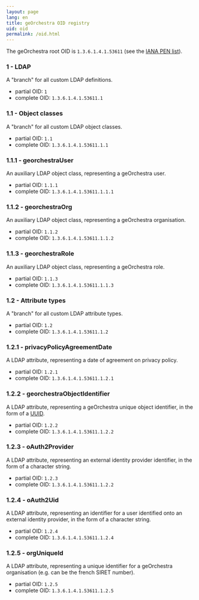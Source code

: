 ```yaml
---
layout: page
lang: en
title: geOrchestra OID registry
uid: oid
permalink: /oid.html
---
```


The geOrchestra root OID is `1.3.6.1.4.1.53611` (see the
[IANA PEN list](https://www.iana.org/assignments/enterprise-numbers/enterprise-numbers)).

### 1 - LDAP

A "branch" for all custom LDAP definitions.

- partial OID: `1`
- complete OID: `1.3.6.1.4.1.53611.1`

### 1.1 - Object classes

A "branch" for all custom LDAP object classes.

- partial OID: `1.1`
- complete OID: `1.3.6.1.4.1.53611.1.1`

### 1.1.1 - georchestraUser

An auxiliary LDAP object class, representing a geOrchestra user.

- partial OID: `1.1.1`
- complete OID: `1.3.6.1.4.1.53611.1.1.1`

### 1.1.2 - georchestraOrg

An auxiliary LDAP object class, representing a geOrchestra organisation.

- partial OID: `1.1.2`
- complete OID: `1.3.6.1.4.1.53611.1.1.2`

### 1.1.3 - georchestraRole

An auxiliary LDAP object class, representing a geOrchestra role.

- partial OID: `1.1.3`
- complete OID: `1.3.6.1.4.1.53611.1.1.3`

### 1.2 - Attribute types

A "branch" for all custom LDAP attribute types.

- partial OID: `1.2`
- complete OID: `1.3.6.1.4.1.53611.1.2`

### 1.2.1 - privacyPolicyAgreementDate

A LDAP attribute, representing a date of agreement on privacy policy.

- partial OID: `1.2.1`
- complete OID: `1.3.6.1.4.1.53611.1.2.1`

### 1.2.2 - georchestraObjectIdentifier

A LDAP attribute, representing a geOrchestra unique object identifier,
in the form of a [UUID](https://www.rfc-editor.org/rfc/rfc9562.html).

- partial OID: `1.2.2`
- complete OID: `1.3.6.1.4.1.53611.1.2.2`

### 1.2.3 - oAuth2Provider

A LDAP attribute, representing an external identity provider identifier, in the
form of a character string.

- partial OID: `1.2.3`
- complete OID: `1.3.6.1.4.1.53611.1.2.2`

### 1.2.4 - oAuth2Uid

A LDAP attribute, representing an identifier for a user identified onto an
external identity provider, in the form of a character string.

- partial OID: `1.2.4`
- complete OID: `1.3.6.1.4.1.53611.1.2.4`

### 1.2.5 - orgUniqueId

A LDAP attribute, representing a unique identifier for a geOrchestra organisation
(e.g. can be the french SIRET number).

- partial OID: `1.2.5`
- complete OID: `1.3.6.1.4.1.53611.1.2.5`
